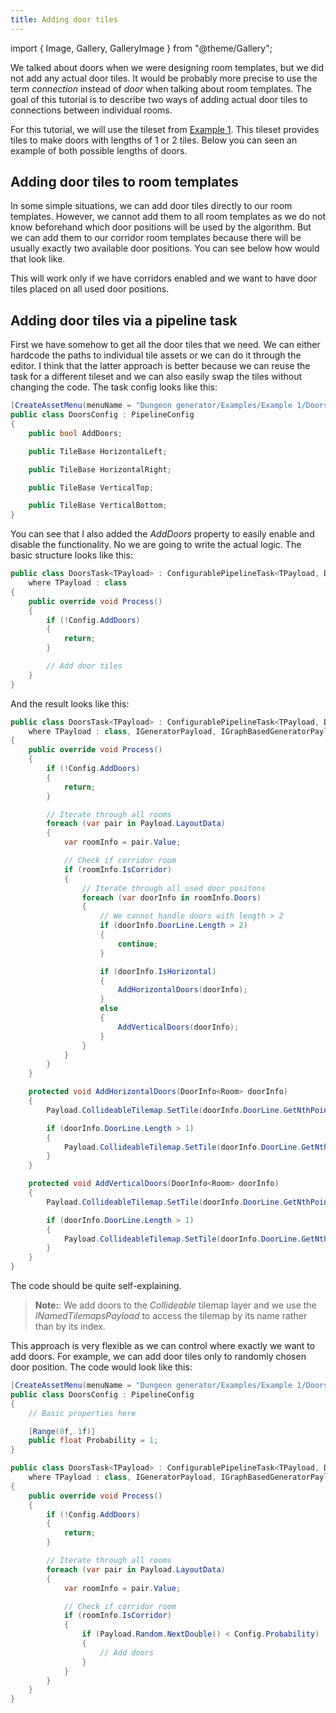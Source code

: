 ```yaml
---
title: Adding door tiles
---
```


import { Image, Gallery, GalleryImage } from "@theme/Gallery";

We talked about doors when we were designing room templates, but we did not add any actual door tiles. It would be probably more precise to use the term *connection* instead of *door* when talking about room templates. The goal of this tutorial is to describe two ways of adding actual door tiles to connections between individual rooms.

For this tutorial, we will use the tileset from [Example 1](example1.md). This tileset provides tiles to make doors with lengths of 1 or 2 tiles. Below you can seen an example of both possible lengths of doors.

<Gallery cols={2} fixedHeight>
    <GalleryImage src="img/original/adding_door_tiles_before.png" caption="Before" />
    <GalleryImage src="img/original/adding_door_tiles_after.png" caption="After" />
</Gallery>

## Adding door tiles to room templates

In some simple situations, we can add door tiles directly to our room templates. However, we cannot add them to all room templates as we do not know beforehand which door positions will be used by the algorithm. But we can add them to our corridor room templates because there will be usually exactly two available door positions. You can see below how would that look like.

<Gallery cols={2} fixedHeight>
    <GalleryImage src="img/original/corridor_with_doors_hor.png" caption="Horizontal corridor" />
    <GalleryImage src="img/original/corridor_with_doors_ver.png" caption="Vertical corridor" />
</Gallery>

This will work only if we have corridors enabled and we want to have door tiles placed on all used door positions.

## Adding door tiles via a pipeline task

First we have somehow to get all the door tiles that we need. We can either hardcode the paths to individual tile assets or we can do it through the editor. I think that the latter approach is better because we can reuse the task for a different tileset and we can also easily swap the tiles without changing the code. The task config looks like this:

```csharp
[CreateAssetMenu(menuName = "Dungeon generator/Examples/Example 1/Doors task", fileName = "DoorsTask")]
public class DoorsConfig : PipelineConfig
{
    public bool AddDoors;

    public TileBase HorizontalLeft;

    public TileBase HorizontalRight;

    public TileBase VerticalTop;

    public TileBase VerticalBottom;
}
```

You can see that I also added the *AddDoors* property to easily enable and disable the functionality. No we are going to write the actual logic. The basic structure looks like this:

```csharp
public class DoorsTask<TPayload> : ConfigurablePipelineTask<TPayload, DoorsConfig> 
    where TPayload : class
{
    public override void Process()
    {
        if (!Config.AddDoors)
        {
            return;
        }

        // Add door tiles
    }
}
```

And the result looks like this:

```csharp
public class DoorsTask<TPayload> : ConfigurablePipelineTask<TPayload, DoorsConfig> 
    where TPayload : class, IGeneratorPayload, IGraphBasedGeneratorPayload, INamedTilemapsPayload
{
    public override void Process()
    {
        if (!Config.AddDoors)
        {
            return;
        }

        // Iterate through all rooms
        foreach (var pair in Payload.LayoutData)
        {
            var roomInfo = pair.Value;

            // Check if corridor room
            if (roomInfo.IsCorridor)
            {
                // Iterate through all used door positons
                foreach (var doorInfo in roomInfo.Doors)
                {
                    // We cannot handle doors with length > 2
                    if (doorInfo.DoorLine.Length > 2)
                    {
                        continue;
                    }

                    if (doorInfo.IsHorizontal)
                    {
                        AddHorizontalDoors(doorInfo);
                    }
                    else
                    {
                        AddVerticalDoors(doorInfo);
                    }
                }
            }
        }
    }

    protected void AddHorizontalDoors(DoorInfo<Room> doorInfo)
    {
        Payload.CollideableTilemap.SetTile(doorInfo.DoorLine.GetNthPoint(0), Config.HorizontalLeft);

        if (doorInfo.DoorLine.Length > 1)
        {
            Payload.CollideableTilemap.SetTile(doorInfo.DoorLine.GetNthPoint(1), Config.HorizontalRight);
        }
    }

    protected void AddVerticalDoors(DoorInfo<Room> doorInfo)
    {
        Payload.CollideableTilemap.SetTile(doorInfo.DoorLine.GetNthPoint(0), Config.VerticalBottom);

        if (doorInfo.DoorLine.Length > 1)
        {
            Payload.CollideableTilemap.SetTile(doorInfo.DoorLine.GetNthPoint(1), Config.VerticalTop);
        }
    }
}
```

The code should be quite self-explaining.

> **Note:**: We add doors to the *Collideable* tilemap layer and we use the *INamedTilemapsPayload* to access the tilemap by its name rather than by its index.

This approach is very flexible as we can control where exactly we want to add doors. For example, we can add door tiles only to randomly chosen door position. The code would look like this:

```csharp
[CreateAssetMenu(menuName = "Dungeon generator/Examples/Example 1/Doors task", fileName = "DoorsTask")]
public class DoorsConfig : PipelineConfig
{
    // Basic properties here

    [Range(0f, 1f)]
    public float Probability = 1;
}

public class DoorsTask<TPayload> : ConfigurablePipelineTask<TPayload, DoorsConfig> 
    where TPayload : class, IGeneratorPayload, IGraphBasedGeneratorPayload, INamedTilemapsPayload, IRandomGeneratorPayload
{
    public override void Process()
    {
        if (!Config.AddDoors)
        {
            return;
        }

        // Iterate through all rooms
        foreach (var pair in Payload.LayoutData)
        {
            var roomInfo = pair.Value;

            // Check if corridor room
            if (roomInfo.IsCorridor)
            {
                if (Payload.Random.NextDouble() < Config.Probability)
                {
                    // Add doors
                }
            }
        }
    }
}
```